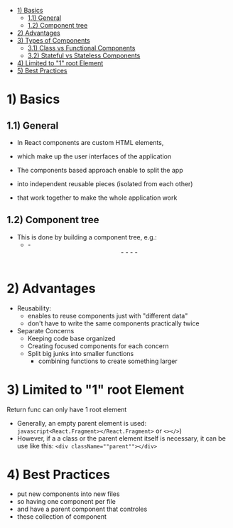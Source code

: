 - [1) Basics](#1-basics)
  - [1.1) General](#11-general)
  - [1.2) Component tree](#12-component-tree)
- [2) Advantages](#2-advantages)
- [3) Types of Components](#3-types-of-components)
  - [3.1) Class vs Functional Components](#31-class-vs-functional-components)
  - [3.2) Stateful vs Stateless Components](#32-stateful-vs-stateless-components)
- [4) Limited to "1" root Element](#4-limited-to-1-root-element)
- [5) Best Practices](#5-best-practices)

# 1) Basics

## 1.1) General

- In React components are custom HTML elements,
- which make up the user interfaces of the application

- The components based approach enable to split the app
- into independent reusable pieces (isolated from each other)
- that work together to make the whole application work

## 1.2) Component tree

- This is done by building a component tree, e.g.:
  - <App/>
    - <Header/>
    - <Tasks/>
      - <Task/>
      - <Task/>
      - <Task/>

# 2) Advantages

- Reusability:
  - enables to reuse components just with "different data"
  - don't have to write the same components practically twice
- Separate Concerns
  - Keeping code base organized
  - Creating focused components for each concern
  - Split big junks into smaller functions
    - combining functions to create something larger

# 3) Limited to "1" root Element

Return func can only have 1 root element

- Generally, an empty parent element is used: `javascript<React.Fragment></React.Fragment>` or `<></>`)
- However, if a a class or the parent element itself is necessary, it can be use like this: `<div className=""parent""></div>`

# 4) Best Practices

- put new components into new files
- so having one component per file
- and have a parent component that controles
- these collection of component
